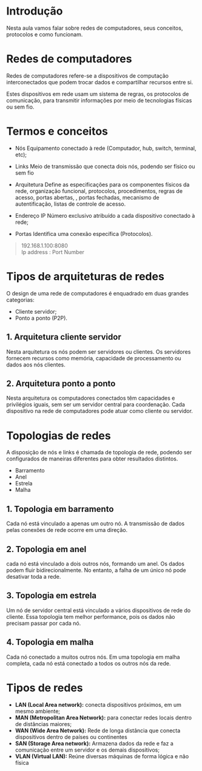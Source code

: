 
# Introdução

Nesta aula vamos falar sobre redes de computadores, seus conceitos, protocolos e como funcionam.

# Redes de computadores

Redes de computadores refere-se a dispositivos de computação interconectados que podem trocar dados e compartilhar recursos entre si.

Estes dispositivos em rede usam um sistema de regras, os protocolos de comunicação, para transmitir informações por meio de tecnologias físicas ou sem fio.

# Termos e conceitos

- Nós
Equipamento conectado à rede (Computador, hub, switch, terminal, etc);

- Links
Meio de transmissão que conecta dois nós, podendo ser físico ou sem fio

- Arquitetura
Define as especificações para os componentes físicos da rede, organização funcional, protocolos, procedimentos, regras de acesso, portas abertas, , portas fechadas, mecanismo de autentificação, listas de controle de acesso.

- Endereço IP
Número exclusivo atribuído a cada dispositivo conectado à rede;

- Portas
Identifica uma conexão específica (Protocolos).

> 192.168.1.100:8080<br>
> Ip address : Port Number

# Tipos de arquiteturas de redes

O design de uma rede de computadores é enquadrado em duas grandes categorias:

- Cliente servidor;
- Ponto a ponto (P2P).

## 1. Arquitetura cliente servidor

Nesta arquitetura os nós podem ser servidores ou clientes. Os servidores fornecem recursos como memória, capacidade de processamento ou dados aos nós clientes.

## 2. Arquitetura ponto a ponto

Nesta arquitetura os computadores conectados têm capacidades e privilégios iguais, sem ser um servidor central para coordenação. Cada dispositivo na rede de computadores pode atuar como cliente ou servidor.

# Topologias de redes

A disposição de nós e links é chamada de topologia de rede, podendo ser configurados de maneiras diferentes para obter resultados distintos.

- Barramento
- Anel
- Estrela
- Malha

## 1. Topologia em barramento

Cada nó está vinculado a apenas um outro nó. A transmissão de dados pelas conexões de rede ocorre em uma direção.

## 2. Topologia em anel

cada nó está vinculado a dois outros nós, formando um anel. Os dados podem fluir bidirecionalmente. No entanto, a falha de um único nó pode desativar toda a rede.

## 3. Topologia em estrela

Um nó de servidor central está vinculado a vários dispositivos de rede do cliente. Essa topologia tem melhor performance, pois os dados não precisam passar por cada nó.

## 4. Topologia em malha

Cada nó conectado a muitos outros nós. Em uma topologia em malha completa, cada nó está conectado a todos os outros nós da rede.

# Tipos de redes

- **LAN (Local Area network):** conecta dispositivos próximos, em um mesmo ambiente;
- **MAN (Metropolitan Area Network):** para conectar redes locais dentro de distâncias maiores;
- **WAN (Wide Area Network):** Rede de longa distância que conecta dispositivos dentro de países ou continentes
- **SAN (Storage Area network):** Armazena dados da rede e faz a comunicação entre um servidor e os demais dispositivos;
- **VLAN (Virtual LAN):** Reúne diversas máquinas de forma lógica e não física